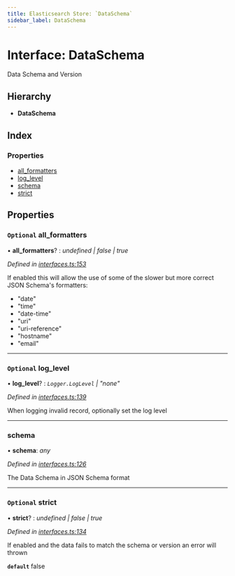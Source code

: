 ```yaml
---
title: Elasticsearch Store: `DataSchema`
sidebar_label: DataSchema
---
```


# Interface: DataSchema

Data Schema and Version

## Hierarchy

* **DataSchema**

## Index

### Properties

* [all_formatters](dataschema.md#optional-all_formatters)
* [log_level](dataschema.md#optional-log_level)
* [schema](dataschema.md#schema)
* [strict](dataschema.md#optional-strict)

## Properties

### `Optional` all_formatters

• **all_formatters**? : *undefined | false | true*

*Defined in [interfaces.ts:153](https://github.com/terascope/teraslice/blob/fd211a8bb/packages/elasticsearch-store/src/interfaces.ts#L153)*

If enabled this will allow the use of some of
the slower but more correct JSON Schema's formatters:

- "date"
- "time"
- "date-time"
- "uri"
- "uri-reference"
- "hostname"
- "email"

___

### `Optional` log_level

• **log_level**? : *`Logger.LogLevel` | "none"*

*Defined in [interfaces.ts:139](https://github.com/terascope/teraslice/blob/fd211a8bb/packages/elasticsearch-store/src/interfaces.ts#L139)*

When logging invalid record, optionally set the log level

___

###  schema

• **schema**: *any*

*Defined in [interfaces.ts:126](https://github.com/terascope/teraslice/blob/fd211a8bb/packages/elasticsearch-store/src/interfaces.ts#L126)*

The Data Schema in JSON Schema format

___

### `Optional` strict

• **strict**? : *undefined | false | true*

*Defined in [interfaces.ts:134](https://github.com/terascope/teraslice/blob/fd211a8bb/packages/elasticsearch-store/src/interfaces.ts#L134)*

If enabled and the data fails to match the schema or version
an error will thrown

**`default`** false

